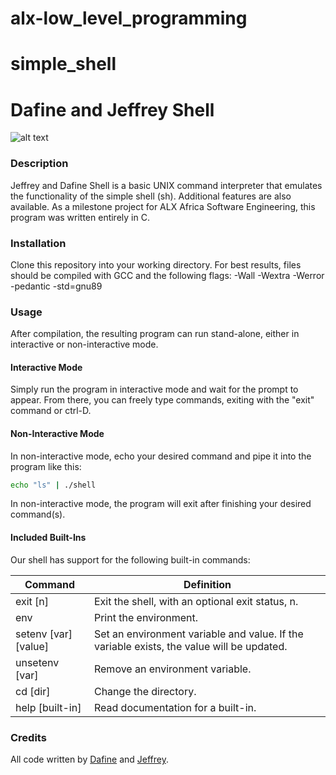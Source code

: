 
# alx-low_level_programming  
# simple_shell  
# Dafine and Jeffrey Shell  
![alt text](https://cdn.allthings.how/wp-content/uploads/2020/09/allthings.how-linux-shell-command-line-terminal-759x427.png)

### Description

Jeffrey and Dafine Shell is a basic UNIX command interpreter that emulates the functionality of the simple shell (sh). Additional features are also available. As a milestone project for ALX Africa Software Engineering, this program was written entirely in C.

### Installation

Clone this repository into your working directory. For best results, files should be compiled with GCC and the following flags: -Wall -Wextra -Werror -pedantic -std=gnu89

### Usage

After compilation, the resulting program can run stand-alone, either in interactive or non-interactive mode.

#### Interactive Mode

Simply run the program in interactive mode and wait for the prompt to appear. From there, you can freely type commands, exiting with the "exit" command or ctrl-D.

#### Non-Interactive Mode

In non-interactive mode, echo your desired command and pipe it into the program like this:

```sh
echo "ls" | ./shell
```

In non-interactive mode, the program will exit after finishing your desired command(s).

#### Included Built-Ins

Our shell has support for the following built-in commands:

| Command             | Definition                                                                                |
| ------------------- | ----------------------------------------------------------------------------------------- |
| exit [n]            | Exit the shell, with an optional exit status, n.                                          |
| env                 | Print the environment.                                                                    |
| setenv [var][value] | Set an environment variable and value. If the variable exists, the value will be updated. |
| unsetenv [var]      | Remove an environment variable.                                                           |
| cd [dir]            | Change the directory.                                                                     |
| help [built-in]     | Read documentation for a built-in.                                                        |


### Credits

All code written by [Dafine](https://github.com/Daph-4544) and [Jeffrey](https://github.com/JeffreyKirigo).
